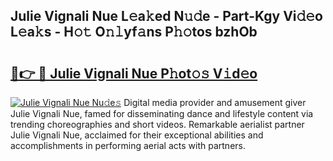 ## Julie Vignali Nue L𝚎a𝚔ed N𝚞𝚍e - Part-Kgy Vi𝚍𝚎o L𝚎a𝚔s - H𝚘𝚝 O𝚗𝚕yf𝚊ns P𝚑𝚘tos bzhOb

# <h2><a href="http://kf2xoqg.oniu.top/?m=Julie+Vignali+Nue">🔗👉 🔴 Julie Vignali Nue P𝚑ot𝚘𝚜 V𝚒d𝚎o</a></h2>

[![Julie Vignali Nue Nu𝚍e𝚜](https://i.imgur.com/0qMVB7G.gif)](http://kf2xoqg.oniu.top/?m=Julie+Vignali+Nue)
Digital media provider and amusement giver Julie Vignali Nue, famed for disseminating dance and lifestyle content via trending choreographies and short videos. Remarkable aerialist partner Julie Vignali Nue, acclaimed for their exceptional abilities and accomplishments in performing aerial acts with partners.  
